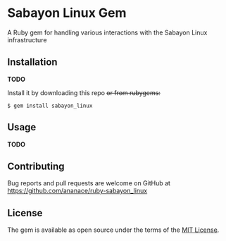 Sabayon Linux Gem
=================

A Ruby gem for handling various interactions with the Sabayon Linux infrastructure

## Installation

**TODO**

Install it by downloading this repo ~~or from rubygems:~~

    $ gem install sabayon_linux

## Usage

**TODO**

## Contributing

Bug reports and pull requests are welcome on GitHub at https://github.com/ananace/ruby-sabayon_linux

## License

The gem is available as open source under the terms of the [MIT License](https://opensource.org/licenses/MIT).
